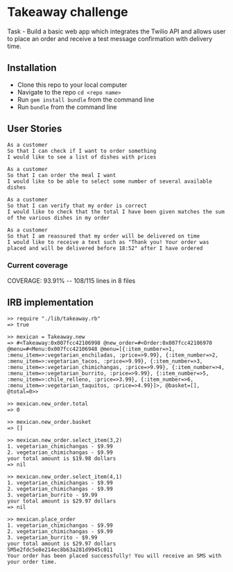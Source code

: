 # Takeaway challenge

Task - Build a basic web app which integrates the Twilio API and allows user to place
an order and receive a test message confirmation with delivery time.

## Installation

- Clone this repo to your local computer
- Navigate to the repo `cd <repo name>`
- Run `gem install bundle` from the command line
- Run `bundle` from the command line

## User Stories
```
As a customer
So that I can check if I want to order something
I would like to see a list of dishes with prices

As a customer
So that I can order the meal I want
I would like to be able to select some number of several available dishes

As a customer
So that I can verify that my order is correct
I would like to check that the total I have been given matches the sum of the various dishes in my order

As a customer
So that I am reassured that my order will be delivered on time
I would like to receive a text such as "Thank you! Your order was placed and will be delivered before 18:52" after I have ordered
```

### Current coverage
COVERAGE:  93.91% -- 108/115 lines in 8 files

## IRB implementation
```
>> require "./lib/takeaway.rb"
=> true

>> mexican = Takeaway.new
=> #<Takeaway:0x007fcc42106998 @new_order=#<Order:0x007fcc42106970 @menu=#<Menu:0x007fcc42106948 @menu=[{:item_number=>1, :menu_item=>:vegetarian_enchiladas, :price=>9.99}, {:item_number=>2, :menu_item=>:vegetarian_tacos, :price=>9.99}, {:item_number=>3, :menu_item=>:vegetarian_chimichangas, :price=>9.99}, {:item_number=>4, :menu_item=>:vegetarian_burrito, :price=>9.99}, {:item_number=>5, :menu_item=>:chile_relleno, :price=>3.99}, {:item_number=>6, :menu_item=>:vegetarian_taquitos, :price=>4.99}]>, @basket=[], @total=0>>

>> mexican.new_order.total
=> 0

>> mexican.new_order.basket
=> []

>> mexican.new_order.select_item(3,2)
1. vegetarian_chimichangas - $9.99
2. vegetarian_chimichangas - $9.99
your total amount is $19.98 dollars
=> nil

>> mexican.new_order.select_item(4,1)
1. vegetarian_chimichangas - $9.99
2. vegetarian_chimichangas - $9.99
3. vegetarian_burrito - $9.99
your total amount is $29.97 dollars
=> nil

>> mexican.place_order
1. vegetarian_chimichangas - $9.99
2. vegetarian_chimichangas - $9.99
3. vegetarian_burrito - $9.99
your total amount is $29.97 dollars
SM5e2fdc5e8e214ec8b63a281d9945c011
Your order has been placed successfully! You will receive an SMS with your order time.
```
